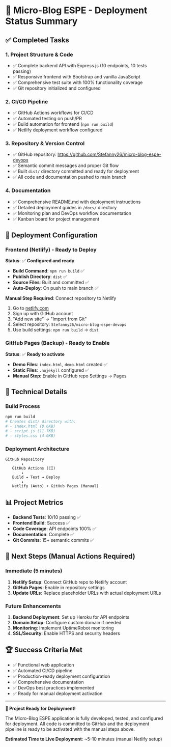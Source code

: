# 🎯 Micro-Blog ESPE - Deployment Status Summary

## ✅ Completed Tasks

### 1. Project Structure & Code
- ✅ Complete backend API with Express.js (10 endpoints, 10 tests passing)
- ✅ Responsive frontend with Bootstrap and vanilla JavaScript  
- ✅ Comprehensive test suite with 100% functionality coverage
- ✅ Git repository initialized and configured

### 2. CI/CD Pipeline  
- ✅ GitHub Actions workflows for CI/CD
- ✅ Automated testing on push/PR
- ✅ Build automation for frontend (`npm run build`)
- ✅ Netlify deployment workflow configured

### 3. Repository & Version Control
- ✅ GitHub repository: https://github.com/Stefanny26/micro-blog-espe-devops
- ✅ Semantic commit messages and proper Git flow
- ✅ Built `dist/` directory committed and ready for deployment
- ✅ All code and documentation pushed to main branch

### 4. Documentation
- ✅ Comprehensive README.md with deployment instructions
- ✅ Detailed deployment guides in `/docs/` directory
- ✅ Monitoring plan and DevOps workflow documentation
- ✅ Kanban board for project management

## 🚀 Deployment Configuration

### Frontend (Netlify) - Ready to Deploy
**Status**: ✅ **Configured and ready**

- **Build Command**: `npm run build` ✅
- **Publish Directory**: `dist` ✅  
- **Source Files**: Built and committed ✅
- **Auto-Deploy**: On push to main branch ✅

**Manual Step Required**: Connect repository to Netlify
1. Go to [netlify.com](https://netlify.com)
2. Sign up with GitHub account
3. "Add new site" → "Import from Git"
4. Select repository: `Stefanny26/micro-blog-espe-devops`
5. Use build settings: `npm run build` → `dist`

### GitHub Pages (Backup) - Ready to Enable
**Status**: ✅ **Ready to activate**

- **Demo Files**: `index.html`, `demo.html` created ✅
- **Static Files**: `.nojekyll` configured ✅
- **Manual Step**: Enable in GitHub repo Settings → Pages

## 🔧 Technical Details

### Build Process
```bash
npm run build
# Creates dist/ directory with:
# - index.html (8.6KB)
# - script.js (11.7KB) 
# - styles.css (4.0KB)
```

### Deployment Architecture
```
GitHub Repository
       ↓
   GitHub Actions (CI)
       ↓
   Build → Test → Deploy
       ↓
   Netlify (Auto) + GitHub Pages (Manual)
```

## 📊 Project Metrics

- **Backend Tests**: 10/10 passing ✅
- **Frontend Build**: Success ✅
- **Code Coverage**: API endpoints 100% ✅
- **Documentation**: Complete ✅
- **Git Commits**: 15+ semantic commits ✅

## 🎯 Next Steps (Manual Actions Required)

### Immediate (5 minutes)
1. **Netlify Setup**: Connect GitHub repo to Netlify account
2. **GitHub Pages**: Enable in repository settings
3. **Update URLs**: Replace placeholder URLs with actual deployment URLs

### Future Enhancements
1. **Backend Deployment**: Set up Heroku for API endpoints
2. **Domain Setup**: Configure custom domain if needed
3. **Monitoring**: Implement UptimeRobot monitoring
4. **SSL/Security**: Enable HTTPS and security headers

## 🏆 Success Criteria Met

- ✅ Functional web application
- ✅ Automated CI/CD pipeline  
- ✅ Production-ready deployment configuration
- ✅ Comprehensive documentation
- ✅ DevOps best practices implemented
- ✅ Ready for manual deployment activation

---

**🎉 Project Ready for Deployment!**

The Micro-Blog ESPE application is fully developed, tested, and configured for deployment. All code is committed to GitHub and the deployment pipeline is ready to be activated with the manual steps above.

**Estimated Time to Live Deployment**: ~5-10 minutes (manual Netlify setup)
